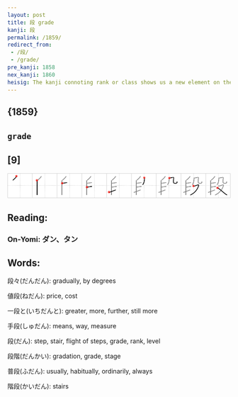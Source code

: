 ```yaml
---
layout: post
title: 段 grade
kanji: 段
permalink: /1859/
redirect_from:
 - /段/
 - /grade/
pre_kanji: 1858
nex_kanji: 1860
heisig: The kanji connoting rank or class shows us a new element on the left: the familiar primitive for <i>staples</i> with an additional stroke cutting through the vertical stroke. It is easiest in these cases to make a primitive related to what we already know. Hence, we call it a <i>staple gun</i>. To the right, <i>missile</i>.
---
```


## {1859}

## `grade`

## [9]

<div class="stroke"><img src="../images/E6AEB5.png" /></div>

## Reading:

### On-Yomi: ダン、タン

## Words:

段々(だんだん): gradually, by degrees

値段(ねだん): price, cost

一段と(いちだんと): greater, more, further, still more

手段(しゅだん): means, way, measure

段(だん): step, stair, flight of steps, grade, rank, level

段階(だんかい): gradation, grade, stage

普段(ふだん): usually, habitually, ordinarily, always

階段(かいだん): stairs
